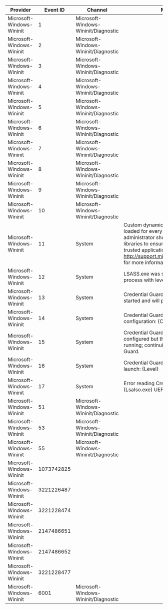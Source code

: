 Provider                   |  Event ID    |  Channel                               |  Message
---------------------------|--------------|----------------------------------------|------------------------------------------------------------------------------------------------------------------------------------------------------------------------------------------------------------------------------------------------------------------
Microsoft-Windows-Wininit  |  1           |  Microsoft-Windows-Wininit/Diagnostic  |
Microsoft-Windows-Wininit  |  2           |  Microsoft-Windows-Wininit/Diagnostic  |
Microsoft-Windows-Wininit  |  3           |  Microsoft-Windows-Wininit/Diagnostic  |
Microsoft-Windows-Wininit  |  4           |  Microsoft-Windows-Wininit/Diagnostic  |
Microsoft-Windows-Wininit  |  5           |  Microsoft-Windows-Wininit/Diagnostic  |
Microsoft-Windows-Wininit  |  6           |  Microsoft-Windows-Wininit/Diagnostic  |
Microsoft-Windows-Wininit  |  7           |  Microsoft-Windows-Wininit/Diagnostic  |
Microsoft-Windows-Wininit  |  8           |  Microsoft-Windows-Wininit/Diagnostic  |
Microsoft-Windows-Wininit  |  9           |  Microsoft-Windows-Wininit/Diagnostic  |
Microsoft-Windows-Wininit  |  10          |  Microsoft-Windows-Wininit/Diagnostic  |
Microsoft-Windows-Wininit  |  11          |  System                                |  Custom dynamic link libraries are being loaded for every application. The system administrator should review the list of libraries to ensure they are related to trusted applications. Please visit http://support.microsoft.com/kb/197571 for more information.
Microsoft-Windows-Wininit  |  12          |  System                                |  LSASS.exe was started as a protected process with level: {Level}.
Microsoft-Windows-Wininit  |  13          |  System                                |  Credential Guard (LsaIso.exe) was started and will protect LSA credentials.
Microsoft-Windows-Wininit  |  14          |  System                                |  Credential Guard (LsaIso.exe) configuration: {Config}, {IsTestConfig}
Microsoft-Windows-Wininit  |  15          |  System                                |  Credential Guard (LsaIso.exe) is configured but the secure kernel is not running; continuing without Credential Guard.
Microsoft-Windows-Wininit  |  16          |  System                                |  Credential Guard (LsaIso.exe) failed to launch: {Level}
Microsoft-Windows-Wininit  |  17          |  System                                |  Error reading Credential Guard (LsaIso.exe) UEFI configuration: {Level}
Microsoft-Windows-Wininit  |  51          |  Microsoft-Windows-Wininit/Diagnostic  |
Microsoft-Windows-Wininit  |  53          |  Microsoft-Windows-Wininit/Diagnostic  |
Microsoft-Windows-Wininit  |  55          |  Microsoft-Windows-Wininit/Diagnostic  |
Microsoft-Windows-Wininit  |  1073742825  |                                        |
Microsoft-Windows-Wininit  |  3221226487  |                                        |
Microsoft-Windows-Wininit  |  3221228474  |                                        |
Microsoft-Windows-Wininit  |  2147486651  |                                        |
Microsoft-Windows-Wininit  |  2147486652  |                                        |
Microsoft-Windows-Wininit  |  3221228477  |                                        |
Microsoft-Windows-Wininit  |  6001        |  Microsoft-Windows-Wininit/Diagnostic  |